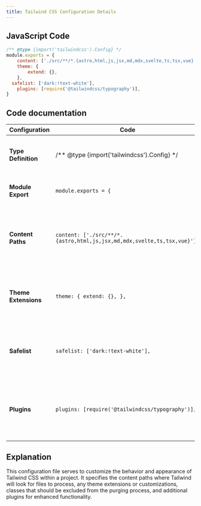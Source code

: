 ```yaml
---
title: Tailwind CSS Configuration Details
---
```


## JavaScript Code

```js
/** @type {import('tailwindcss').Config} */
module.exports = {
	content: ['./src/**/*.{astro,html,js,jsx,md,mdx,svelte,ts,tsx,vue}'],
	theme: {
		extend: {},
	},
  safelist: ['dark:!text-white'],
	plugins: [require('@tailwindcss/typography')],
}
```
## Code documentation 

| Configuration | Code | Documentation |
|---|---|---|
| **Type Definition** | /** @type {import('tailwindcss').Config} */ | The configuration file is annotated with a JSDoc comment specifying the type of the configuration object as per Tailwind CSS standards (`import('tailwindcss').Config`). |
| **Module Export** | `module.exports = {` | The configuration object is exported using `module.exports`, making it accessible to other parts of the application. |
| **Content Paths** | `content: ['./src/**/*.{astro,html,js,jsx,md,mdx,svelte,ts,tsx,vue}'],` | The `content` key specifies the paths where Tailwind will scan for HTML, JavaScript, CSS, and other file types. In this configuration, it includes files with extensions such as `.astro`, `.html`, `.js`, `.jsx`, `.md`, `.mdx`, `.svelte`, `.ts`, `.tsx`, and `.vue` within the `./src` directory and its subdirectories. |
| **Theme Extensions** | `theme: { extend: {}, },` | The `theme` key allows extending or customizing the default theme provided by Tailwind CSS. The `extend` property is an empty object `{}`, indicating that no additional theme extensions are provided in this configuration. |
| **Safelist** | `safelist: ['dark:!text-white'],` | The `safelist` key specifies classes that should not be purged by Tailwind CSS during production builds. Here, the `safelist` includes the class `dark:!text-white`, ensuring that the 'dark' variant of the 'text-white' utility is not purged. |
| **Plugins** | `plugins: [require('@tailwindcss/typography')],` | The `plugins` key includes additional plugins to enhance Tailwind CSS functionality. In this configuration, the `tailwindcss-typography` plugin is added using `require('@tailwindcss/typography')`, providing improved typography support. |

## Explanation 

This configuration file serves to customize the behavior and appearance of Tailwind CSS within a project. It specifies the content paths where Tailwind will look for files to process, any theme extensions or customizations, classes that should be excluded from the purging process, and additional plugins for enhanced functionality.
